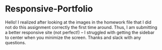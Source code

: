 # Responsive-Portfolio

Hello! I realized after looking at the images in the homework file that I did not do this assignment correctly the first time around. Thus, I am submitting a better responsive site (not perfect!) – I struggled with getting the sidebar to center when you minimize the screen. Thanks and slack with any questions. 